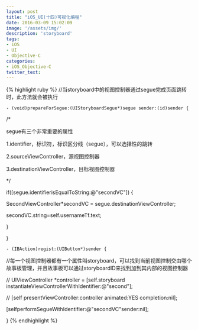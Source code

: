 ```yaml
---
layout: post
title: "iOS_UI(十四)可视化编程"
date: 2016-03-09 15:02:09
image: '/assets/img/'
description: 'storyboard'
tags:
- iOS
- UI
- Objective-C
categories:
- iOS_Objective-C
twitter_text:
---
```


{% highlight ruby %}
//当storyboard中的视图控制器通过segue完成页面跳转时，此方法就会被执行

    - (void)prepareForSegue:(UIStoryboardSegue*)segue sender:(id)sender {

/*

segue有三个非常重要的属性

1.identifier，标识符，标识区分线（segue），可以选择性的跳转

2.sourceViewController，源视图控制器

3.destinationViewController，目标视图控制器

*/

if([segue.identifierisEqualToString:@"secondVC"]) {

SecondViewController*secondVC = segue.destinationViewController;

secondVC.string=self.usernameTf.text;

}

}

	- (IBAction)regist:(UIButton*)sender {

//每一个视图控制器都有一个属性叫storyboard，可以找到当前视图控制交由哪个故事板管理，并且故事板可以通过storyboardID来找到加到其内部的视图控制器

//    UIViewController *controller = [self.storyboard instantiateViewControllerWithIdentifier:@"second"];

//    [self presentViewController:controller animated:YES completion:nil];

[selfperformSegueWithIdentifier:@"secondVC"sender:nil];

}
{% endhighlight %}